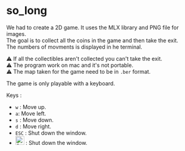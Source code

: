 # so_long

We had to create a 2D game. It uses the MLX library and PNG file for images.  
The goal is to collect all the coins in the game and then take the exit.  
The numbers of movments is displayed in he terminal.
  
⚠️ If all the collectibles aren't collected you can't take the exit.  
⚠️ The program work on mac and it's not portable.  
⚠️ The map taken for the game need to be in `.ber` format.
  
The game is only playable with a keyboard.  

Keys :  
  - `w` : Move up.
  - `a`: Move left.
  - `s` : Move down.
  - `d` : Move right.
  - `ESC` : Shut down the window.
  -  <img width="23" alt="Screen Shot 2022-06-15 at 11 30 48 AM" src="https://user-images.githubusercontent.com/107465256/173794761-8513cff2-1e15-417b-96cc-ca32552097af.png"> : Shut down the window.
